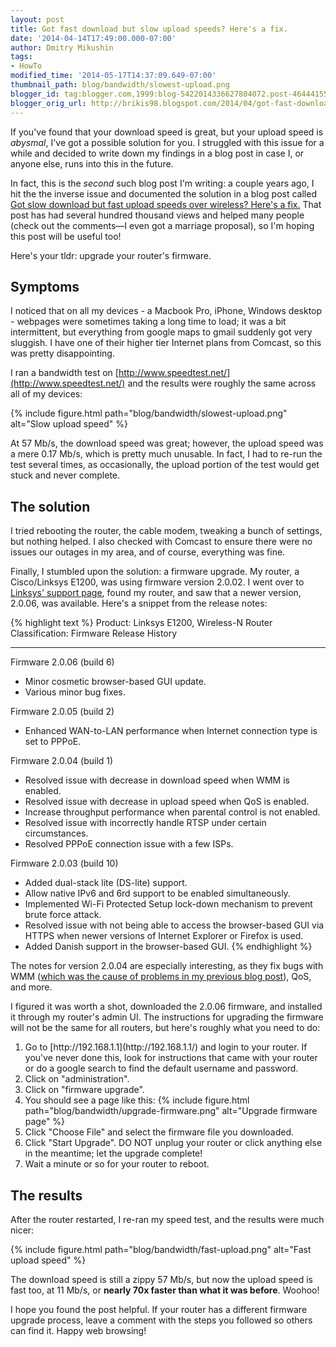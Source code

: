 ```yaml
---
layout: post
title: Got fast download but slow upload speeds? Here's a fix.
date: '2014-04-14T17:49:00.000-07:00'
author: Dmitry Mikushin
tags:
- HowTo
modified_time: '2014-05-17T14:37:09.649-07:00'
thumbnail_path: blog/bandwidth/slowest-upload.png
blogger_id: tag:blogger.com,1999:blog-5422014336627804072.post-4644415599488705436
blogger_orig_url: http://brikis98.blogspot.com/2014/04/got-fast-download-but-slow-upload.html
---
```


If you've found that your download speed is great, but your upload speed is 
*abysmal*, I've got a possible solution for you. I struggled with this issue 
for a while and decided to write down my findings in a blog post in case I, or 
anyone else, runs into this in the future. 

In fact, this is the *second* such blog post I'm writing: a couple years ago, 
I hit the the inverse issue and documented the solution in a blog post called 
[Got slow download but fast upload speeds over wireless? Here's a 
fix.](https://www.ybrikman.com/writing/2012/02/19/got-slow-download-but-fast-upload/) 
That post has had several hundred thousand views and helped many people (check 
out the comments&mdash;I even got a marriage proposal), so I'm hoping this post 
will be useful too! 

Here's your tldr: upgrade your router's firmware. 

## Symptoms 

I noticed that on all my devices - a Macbook Pro, iPhone, Windows desktop - 
webpages were sometimes taking a long time to load; it was a bit intermittent, 
but everything from google maps to gmail suddenly got very sluggish. I have 
one of their higher tier Internet plans from Comcast, so this was pretty 
disappointing. 

I ran a bandwidth test on 
[http://www.speedtest.net/](http://www.speedtest.net/) and the results were 
roughly the same across all of my devices: 

{% include figure.html path="blog/bandwidth/slowest-upload.png" alt="Slow upload speed" %}

At 57 Mb/s, the download speed was great; however, the upload speed was a mere 
0.17 Mb/s, which is pretty much unusable. In fact, I had to re-run the test 
several times, as occasionally, the upload portion of the test would get stuck 
and never complete. 

## The solution 

I tried rebooting the router, the cable modem, tweaking a bunch of settings, 
but nothing helped. I also checked with Comcast to ensure there were no issues 
our outages in my area, and of course, everything was fine. 

Finally, I stumbled upon the solution: a firmware upgrade. My router, a 
Cisco/Linksys E1200, was using firmware version 2.0.02. I went over to 
[Linksys' support 
page](http://support.linksys.com/en-us/support?icid=global-header-support-link), 
found my router, and saw that a newer version, 2.0.06, was available. Here's a 
snippet from the release notes: 

{% highlight text %}
Product:          Linksys E1200, Wireless-N Router
Classification:   Firmware Release History
____________________________________________________________________
 
Firmware 2.0.06 (build 6)
- Minor cosmetic browser-based GUI update.
- Various minor bug fixes.
 
Firmware 2.0.05 (build 2)
- Enhanced WAN-to-LAN performance when Internet connection type is set to PPPoE.
 
Firmware 2.0.04 (build 1)
- Resolved issue with decrease in download speed when WMM is enabled.
- Resolved issue with decrease in upload speed when QoS is enabled.
- Increase throughput performance when parental control is not enabled.
- Resolved issue with incorrectly handle RTSP under certain circumstances.
- Resolved PPPoE connection issue with a few ISPs.
 
Firmware 2.0.03 (build 10)
- Added dual-stack lite (DS-lite) support.
- Allow native IPv6 and 6rd support to be enabled simultaneously.
- Implemented Wi-Fi Protected Setup lock-down mechanism to prevent brute force attack.
- Resolved issue with not being able to access the browser-based GUI via HTTPS when newer versions of Internet Explorer or Firefox is used.
- Added Danish support in the browser-based GUI.
{% endhighlight %}

The notes for version 2.0.04 are especially interesting, as they fix bugs with WMM 
([which was the cause of problems in my previous blog 
post](https://www.ybrikman.com/writing/2012/02/19/got-slow-download-but-fast-upload/)), 
QoS, and more. 

I figured it was worth a shot, downloaded the 2.0.06 firmware, and installed 
it through my router's admin UI. The instructions for upgrading the firmware 
will not be the same for all routers, but here's roughly what you need to do: 

<ol>
  <li>
    Go to [http://192.168.1.1](http://192.168.1.1/) and login to your router. 
    If you've never done this, look for instructions that came with your router or 
    do a google search to find the default username and password. 
  </li>
  <li>
    Click on "administration".
  </li>
  <li>
    Click on "firmware upgrade".
  </li>
  <li>
    You should see a page like this:
    {% include figure.html path="blog/bandwidth/upgrade-firmware.png" alt="Upgrade firmware page" %}
  </li>
  <li>
    Click "Choose File" and select the firmware file you downloaded.
  </li>
  <li>
    Click "Start Upgrade". DO NOT unplug your router or click anything else in 
    the meantime; let the upgrade complete! 
  </li>
  <li>
    Wait a minute or so for your router to reboot. 
  </li>
</ol>

## The results

After the router restarted, I re-ran my speed test, and the results were 
much nicer:

{% include figure.html path="blog/bandwidth/fast-upload.png" alt="Fast upload speed" %}

The download speed is still a zippy 57 Mb/s, but now the upload speed is 
fast too, at 11 Mb/s, or **nearly 70x faster than what it was before**. 
Woohoo!

I hope you found the post helpful. If your router has a different 
firmware upgrade process, leave a comment with the steps you followed so 
others can find it. Happy web browsing! 